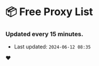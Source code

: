 # :package: Free Proxy List
### Updated every 15 minutes.

- Last updated: `2024-06-12 08:35`

:heart:
